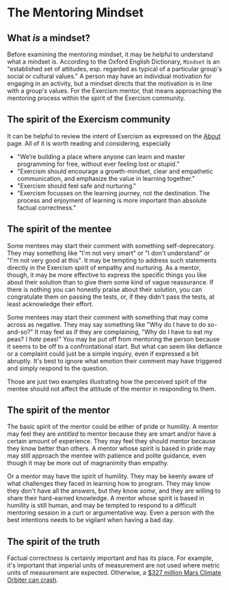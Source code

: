 # The Mentoring Mindset

## What _is_ a mindset?

Before examining the mentoring mindset, it may be helpful to understand what a mindset is.
According to the Oxford English Dictionary, `Mindset` is an "established set of attitudes, esp. regarded as typical of a particular group's social or cultural values."
A person may have an individual motivation for engaging in an activity, but a mindset directs that the motivation is in line with a group's values.
For the Exercism mentor, that means approaching the mentoring process within the spirit of the Exercism community.

## The spirit of the Exercism community

It can be helpful to review the intent of Exercism as expressed on the [About][exercism-about] page.
All of it is worth reading and considering, especially

- "We’re building a place where anyone can learn and master programming for free, without ever feeling lost or stupid."
- "Exercism should encourage a growth-mindset, clear and empathetic communication, and emphasize the value in learning together."
- "Exercism should feel safe and nurturing."
- "Exercism focusses on the learning journey, not the destination. The process and enjoyment of learning is more important than absolute factual correctness."

## The spirit of the mentee

Some mentees may start their comment with something self-deprecatory.
They may something like "I'm not very smart" or "I don't understand" or "I'm not very good at this".
It may be tempting to address such statements directly in the Exercism spirit of empathy and nurturing.
As a mentor, though, it may be more effective to express the specific things you like about their solution
than to give them some kind of vague reassurance.
If there is nothing you can honestly praise about their solution, you can congratulate them on passing the tests,
or, if they didn't pass the tests, at least acknowledge their effort.

Some mentees may start their comment with something that may come across as negative.
They may say something like "Why do I have to do so-and-so?"
It may feel as if they are complaining, "Why do I have to eat my peas? I _hate_ peas!"
You may be put off from mentoring the person because it seems to be off to a confrontational start.
But what can seem like defiance or a complaint could just be a simple inquiry, even if expressed a bit abruptly.
It's best to ignore what emotion their comment may have triggered and simply respond to the question.

Those are just two examples illustrating how the perceived spirit of the mentee should not affect the attitude of the mentor in responding to them.

## The spirit of the mentor

The basic spirit of the mentor could be either of pride or humility.
A mentor may feel they are _entitled_ to mentor because they are smart and/or have a certain amount of experience.
They may feel they should mentor because they know better than others.
A mentor whose spirit is based in pride may may still approach the mentee with patience and polite guidance,
even though it may be more out of magnanimity than empathy.

Or a mentor may have the spirit of humility.
They may be keenly aware of what challenges they faced in learning how to program.
They may know they don't have all the answers, but they know _some_, and they are willing to share their hard-earned knowledge.
A mentor whose spirit is based in humility is still human, and may be tempted to respond to a difficult mentoring session in a
curt or argumentative way.
Even a person with the best intentions needs to be vigilant when having a bad day.

## The spirit of the truth

Factual correctness is certainly important and has its place.
For example, it's important that imperial units of measurement are not used where metric units of measurement are expected.
Otherwise, a [$327 million Mars Climate Orbiter can crash][crash].

[exercism-about]: https://exercism.org/about
[crash]: https://everydayastronaut.com/mars-climate-orbiter/
